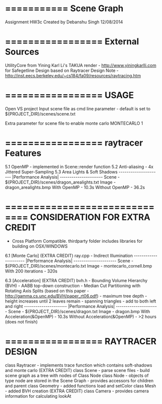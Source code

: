 ===========
Scene Graph
===========

Assignment HW3c
Created by Debanshu Singh
12/08/2014

=================
External Sources 
=================
UtilityCore from Yining Karl Li's TAKUA render - http://www.yiningkarlli.com for Safegetline
Design based on Raytracer Design Note - http://inst.eecs.berkeley.edu/~cs184/fa09/resources/raytracing.htm

=================
USAGE
=================
Open VS project
Input scene file as cmd line parameter - default is set to ${PROJECT_DIR}/scenes/scene.txt

Extra parameter for scene file to enable monte carlo
MONTECARLO 1

=================
raytracer Features
=================
5.1 OpenMP - implemented in Scene::render function
5.2 Anti-aliasing - 4x Jittered Super-Sampling
5.3 Area Lights & Soft Shadows
	----------------------
	|Performance Analysis| 
	----------------------
	Scene - ${PROJECT_DIR}/scenes/dragon_arealights.txt
	Image - dragon_arealights.bmp
	With    OpenMP - 10.3s
	Without OpenMP - 36.2s

==============================
CONSIDERATION FOR EXTRA CREDIT
==============================
- Cross Platform Compatible. thirdparty folder includes libraries for building on OSX/WINDOWS

6.1 [Monte Carlo] (EXTRA CREDIT) ray.cpp
	- Indirect Illumination
	----------------------
	|Performance Analysis| 
	----------------------
	Scene - ${PROJECT_DIR}/scenes/montecarlo.txt
	Image - montecarlo_cornell.bmp
	With 200 iterations - 320s
	
6.3 [Acceleration] (EXTRA CREDIT) bvh.h
    - Bounding Volume Hierarchy (BVH)
    - AABB top-down construction
    - Median Cut Partitioning with Rotating Axis Splits (based on this paper - http://gamma.cs.unc.edu/BVH/paper_rt06.pdf)
    - maximum tree depth - height increases until 2 leaves remain
    - spanning triangles - add to both left and right
	----------------------
	|Performance Analysis| 
	----------------------
	Scene - ${PROJECT_DIR}/scenes/dragon.txt
	Image - dragon.bmp
	With    Acceleration(&OpenMP) - 10.3s
	Without Acceleration(&OpenMP) - >2 hours (does not finish)
	
=================
RAYTRACER DESIGN	
=================
class Raytracer
	- implements trace function which contains soft-shadows and monte carlo (EXTRA CREDIT) 
class Scene
    - parse scene files
    - build scene graph as a tree with nodes of Class Node
class Node
	- objects of type node are stored in the Scene Graph
	- provides accessors for children and parent
class Geometry 
	- added functions load and setColor 
class Mesh 
    - added BVH creation (EXTRA CREDIT)
class Camera
    - provides camera information for calculating lookAt